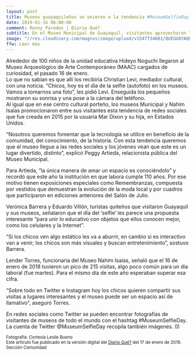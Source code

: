 ```yaml
---
layout: post
title: Museos guayaquileños se unieron a la tendencia #MuseumSelfieDay
date: 2019-01-16 06:00:00
comment: Ronny Paredes | Diario Qué?
subtitle: En el Museo Municipal de Guayaquil, visitantes aprovecharon la exposición del auto antiguo para hacer su foto. 
image: "//res.cloudinary.com/magnvs/image/upload/v1547734881/QUEGUAYAQUIL-MUSEO-SELFIE-MUNICIPAL-e1547678247126_opvzrg.jpg"
ffw: Leer más
---
```

Alrededor de 100 niños de la unidad educativa Hideyo Noguchi llegaron al Museo Arqueológico de Arte Contemporáneo (MAAC) cargados de curiosidad, el pasado 16 de enero.<br/> Lo que no sabían es que allí los recibiría Christian Levi, mediador cultural, con una noticia. “Chicos, hoy es el día de la selfie (autofoto) en los museos. Vamos a tomarnos una foto”, les pidió Levi. Enseguida los pequeños mostraron su sonrisa y una pose a la cámara del teléfono.<br /> Al igual que en ese centro cultural porteño, los museos Municipal y Nahím Isaías promocionaron entre sus visitantes esta tendencia de redes sociales que fue creada en 2015 por la usuaria Mar Dixon y su hija, en Estados Unidos.

“Nosotros queremos fomentar que la tecnología se utilice en beneficio de la comunidad, del conocimiento, de la historia. Con esta tendencia queremos que el museo llegue a las redes sociales y los jóvenes vean que este es un lugar divertido, distinto”, explicó Peggy Artieda, relacionista pública del Museo Municipal.

Para Artieda, “la única manera de amar un espacio es conociéndolo” y recordó que este año la institución en que labora cumple 110 años. Por ese motivo tienen exposiciones especiales como Remembranzas, compuesta por vestidos que demuestran la evolución de la moda local y por cuadros que participaron en ediciones anteriores del Salón de Julio.  

Verónica Barrera y Eduardo Villón, turistas quiteños que visitaron Guayaquil y sus museos, señalaron que el día del ‘selfie’ les parece una propuesta interesante “para unir lo educativo con objetos que ellos conocen mejor, como los celulares y la Internet”.

“Si los chicos ven algo estático les va a aburrir, en cambio si es interactivo van a venir; los chicos son más visuales y buscan entretenimiento”, sostuvo Barrera.

Lender Torres, funcionaria del Museo Nahím Isaías, señaló que el 16 de enero de 2018 tuvieron un pico de 215 visitas, algo poco común para un día laboral (fue martes). Para el mismo día de este año esperaban superar esa cifra.

“Sobre todo en Twitter e Instagram hoy los chicos quieren compartir sus visitas a lugares interesantes y el museo puede ser un espacio así de llamativo”, aseguró Torres.

En redes sociales como Twitter se pueden encontrar fotografías de visitantes de museos de todo el mundo con el hashtag #MuseumSelfieDay. La cuenta de Twitter @MuseumSelfieDay recopila también imágenes. (I)

<small>Fotografía: Cortesía Leslie Bueno</small><br />
<small>Este artículo fue publicado en la versión digital del [Diario Qué?](//www.diarioque.ec/comunidad/museos-guayaquilenos-se-unieron-a-la-tendencia-museumselfieday/) del 17 de enero de 2019. Sección Comunidad</small>
